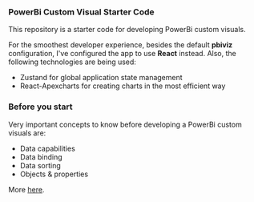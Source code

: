 ### PowerBi Custom Visual Starter Code

This repository is a starter code for developing PowerBi custom visuals.

For the smoothest developer experience, besides the default **pbiviz** configuration, I've configured the app to use **React** instead. Also, the following technologies are being used:

- Zustand for global application state management
- React-Apexcharts for creating charts in the most efficient way

### Before you start

Very important concepts to know before developing a PowerBi custom visuals are:

- Data capabilities
- Data binding
- Data sorting
- Objects & properties

More [here](https://learn.microsoft.com/en-us/power-bi/developer/visuals/environment-setup?tabs=windows).
